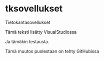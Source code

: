 # tksovellukset
Tietokantasovellukset

Tämä teksti lisätty VisualStudiossa

Ja tämäkin testausta.

Tämä muutos puolestaan on tehty GitHubissa
